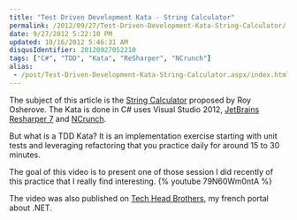 ```yaml
---
title: "Test Driven Development Kata - String Calculator"
permalink: /2012/09/27/Test-Driven-Development-Kata-String-Calculator/
date: 9/27/2012 5:22:10 PM
updated: 10/16/2012 5:46:31 AM
disqusIdentifier: 20120927052210
tags: ["C#", "TDD", "Kata", "ReSharper", "NCrunch"]
alias:
 - /post/Test-Driven-Development-Kata-String-Calculator.aspx/index.html
---
```

The subject of this article is the [String Calculator](http://osherove.com/tdd-kata-1/) proposed by Roy Osherove. The Kata is done in C# uses Visual Studio 2012, [JetBrains Resharper 7](www.jetbrains.com/resharper/) and [NCrunch](http://ncrunch.net).

But what is a TDD Kata? It is an implementation exercise starting with unit tests and leveraging refactoring that you practice daily for around 15 to 30 minutes.
<!-- more -->

The goal of this video is to present one of those session I did recently of this practice that I really find interesting.
{% youtube 79N60Wm0ntA %}

The video was also published on [Tech Head Brothers](http://www.techheadbrothers.com/Articles.aspx/test-driven-development-kata-string-calculator), my french portal about .NET.
